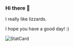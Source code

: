 ### Hi there 👋


I really like lizzards.


I hope you have a good day! :)

![StatCard](https://github-readme-stats.vercel.app/api?username=FunnyLamma&count_private=true&theme=blueberry&show_icons=true&include_all_commits=true)
